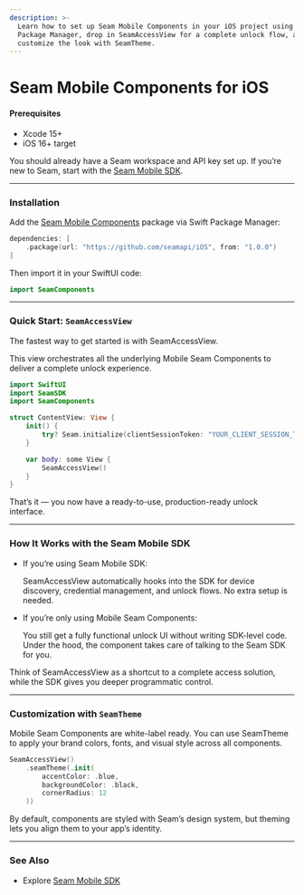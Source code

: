 ```yaml
---
description: >-
  Learn how to set up Seam Mobile Components in your iOS project using Swift
  Package Manager, drop in SeamAccessView for a complete unlock flow, and
  customize the look with SeamTheme.
---
```


# Seam Mobile Components for iOS

#### Prerequisites

* Xcode 15+
* iOS 16+ target

You should already have a Seam workspace and API key set up. If you’re new to Seam, start with the [Seam Mobile SDK](https://docs.seam.co/latest/mobile/ios/quickstart).

***

### Installation

Add the [Seam Mobile Components](https://github.com/seamapi/ios) package via Swift Package Manager:

```swift
dependencies: [
    .package(url: "https://github.com/seamapi/iOS", from: "1.0.0")
]
```

Then import it in your SwiftUI code:

```swift
import SeamComponents
```

***

### Quick Start: `SeamAccessView`

The fastest way to get started is with SeamAccessView.

This view orchestrates all the underlying Mobile Seam Components to deliver a complete unlock experience.

```swift
import SwiftUI
import SeamSDK
import SeamComponents

struct ContentView: View {
    init() {
        try? Seam.initialize(clientSessionToken: "YOUR_CLIENT_SESSION_TOKEN")
    }

    var body: some View {
        SeamAccessView()
    }
}
```

That’s it — you now have a ready-to-use, production-ready unlock interface.

***

### How It Works with the Seam Mobile SDK

*   If you’re using Seam Mobile SDK:

    SeamAccessView automatically hooks into the SDK for device discovery, credential management, and unlock flows. No extra setup is needed.
*   If you’re only using Mobile Seam Components:

    You still get a fully functional unlock UI without writing SDK-level code. Under the hood, the component takes care of talking to the Seam SDK for you.

Think of SeamAccessView as a shortcut to a complete access solution, while the SDK gives you deeper programmatic control.

***

### Customization with `SeamTheme`

Mobile Seam Components are white-label ready. You can use SeamTheme to apply your brand colors, fonts, and visual style across all components.

```swift
SeamAccessView()
    .seamTheme(.init(
        accentColor: .blue,
        backgroundColor: .black,
        cornerRadius: 12
    ))
```

By default, components are styled with Seam’s design system, but theming lets you align them to your app’s identity.

***

### See Also

* Explore [Seam Mobile SDK](https://docs.seam.co/latest/mobile/ios/quickstart)
